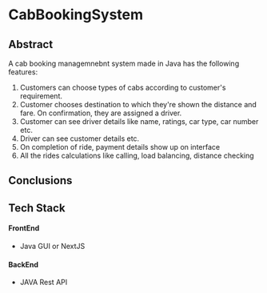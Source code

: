 # CabBookingSystem

## Abstract

A cab booking managemnebnt system made in Java has the following features:
1. Customers can choose types of cabs according to customer's requirement.
2. Customer chooses destination to which they're shown the distance and fare. On confirmation, they are assigned a driver.
3. Customer can see driver details like name, ratings, car type, car number etc.
4. Driver can see customer details etc.
5. On completion of ride, payment details show up on interface
6. All the rides calculations like calling, load balancing, distance checking



## Conclusions

## Tech Stack

#### FrontEnd
- Java GUI or NextJS

#### BackEnd
- JAVA Rest API
